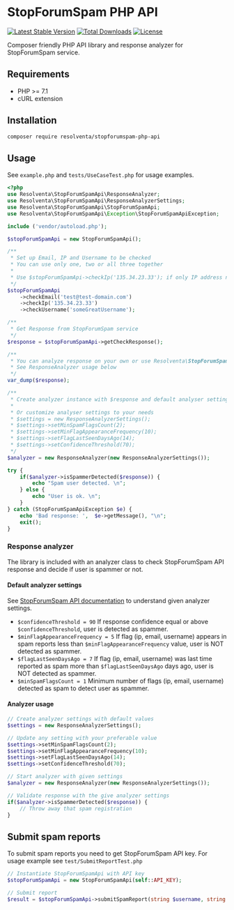 # StopForumSpam PHP API

[![Latest Stable Version](https://poser.pugx.org/resolventa/stopforumspam-php-api/v/stable)](https://packagist.org/packages/resolventa/stopforumspam-php-api)
[![Total Downloads](https://poser.pugx.org/resolventa/stopforumspam-php-api/downloads)](https://packagist.org/packages/resolventa/stopforumspam-php-api)
[![License](https://poser.pugx.org/resolventa/stopforumspam-php-api/license)](https://packagist.org/packages/resolventa/stopforumspam-php-api)

Composer friendly PHP API library and response analyzer for StopForumSpam service.

## Requirements

* PHP >= 7.1
* cURL extension

## Installation

```bash
composer require resolventa/stopforumspam-php-api
```

## Usage

See `example.php` and `tests/UseCaseTest.php` for usage examples.

```php
<?php
use Resolventa\StopForumSpamApi\ResponseAnalyzer;
use Resolventa\StopForumSpamApi\ResponseAnalyzerSettings;
use Resolventa\StopForumSpamApi\StopForumSpamApi;
use Resolventa\StopForumSpamApi\Exception\StopForumSpamApiException;

include ('vendor/autoload.php');

$stopForumSpamApi = new StopForumSpamApi();

/**
 * Set up Email, IP and Username to be checked
 * You can use only one, two or all three together
 *
 * Use $stopForumSpamApi->checkIp('135.34.23.33'); if only IP address need to be checked
 */
$stopForumSpamApi
    ->checkEmail('test@test-domain.com')
    ->checkIp('135.34.23.33')
    ->checkUsername('someGreatUsername');

/**
 * Get Response from StopForumSpam service
 */
$response = $stopForumSpamApi->getCheckResponse();

/**
 * You can analyze response on your own or use Resolventa\StopForumSpamApi\ResponseAnalyzer to make decision
 * See ResponseAnalyzer usage below
 */
var_dump($response);

/**
 * Create analyzer instance with $response and default analyser settings
 *
 * Or customize analyser settings to your needs
 * $settings = new ResponseAnalyzerSettings();
 * $settings->setMinSpamFlagsCount(2);
 * $settings->setMinFlagAppearanceFrequency(10);
 * $settings->setFlagLastSeenDaysAgo(14);
 * $settings->setConfidenceThreshold(70);
 */
$analyzer = new ResponseAnalyzer(new ResponseAnalyzerSettings());

try {
    if($analyzer->isSpammerDetected($response)) {
        echo "Spam user detected. \n";
    } else {
        echo "User is ok. \n";
    }
} catch (StopForumSpamApiException $e) {
    echo 'Bad response: ',  $e->getMessage(), "\n";
    exit();
}
```

### Response analyzer
The library is included with an analyzer class to check StopForumSpam API response and
decide if user is spammer or not.

#### Default analyzer settings
See [StopForumSpam API documentation](https://www.stopforumspam.com/usage) to understand 
given analyzer settings.
* `$confidenceThreshold = 90` If response confidence equal or above `$confidenceThreshold`, user 
   is detected as spammer.
* `$minFlagAppearanceFrequency = 5` If flag (ip, email, username) appears in spam reports 
   less than `$minFlagAppearanceFrequency` value, user is NOT detected as spammer.
* `$flagLastSeenDaysAgo = 7` If flag (ip, email, username) was last time reported as spam 
   more than `$flagLastSeenDaysAgo` days ago, user is NOT detected as spammer.
* `$minSpamFlagsCount = 1` Minimum number of flags (ip, email, username) detected as spam
  to detect user as spammer. 

#### Analyzer usage
```php
// Create analyzer settings with default values
$settings = new ResponseAnalyzerSettings();

// Update any setting with your preferable value
$settings->setMinSpamFlagsCount(2);
$settings->setMinFlagAppearanceFrequency(10);
$settings->setFlagLastSeenDaysAgo(14);
$settings->setConfidenceThreshold(70);

// Start analyzer with given settings
$analyzer = new ResponseAnalyzer(new ResponseAnalyzerSettings());

// Validate response with the give analyzer settings
if($analyzer->isSpammerDetected($response)) {
    // Throw away that spam registration
}
```

## Submit spam reports
To submit spam reports you need to get StopForumSpam API key.
For usage example see `test/SubmitReportTest.php`

```php
// Instantiate StopForumSpamApi with API key
$stopForumSpamApi = new StopForumSpamApi(self::API_KEY);

// Submit report
$result = $stopForumSpamApi->submitSpamReport(string $username, string $ip, string $email, string $evidence);
```